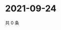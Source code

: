 # 2021-09-24

共 0 条

<!-- BEGIN WEIBO -->
<!-- 最后更新时间 Fri Sep 24 2021 06:13:29 GMT+0800 (China Standard Time) -->

<!-- END WEIBO -->
